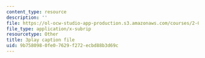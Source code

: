 ```yaml
---
content_type: resource
description: ''
file: https://ol-ocw-studio-app-production.s3.amazonaws.com/courses/2-003sc-engineering-dynamics-fall-2011/9b7580980fe07629f272ecbd88b3d69c_tm51lwadMOc.srt
file_type: application/x-subrip
resourcetype: Other
title: 3play caption file
uid: 9b758098-0fe0-7629-f272-ecbd88b3d69c
---
```

